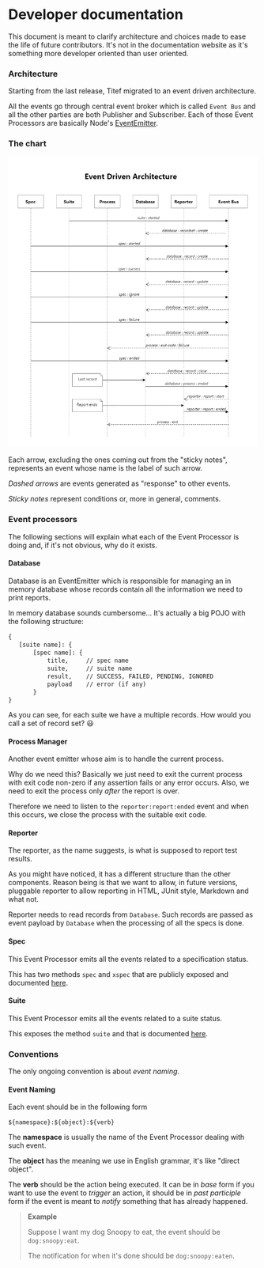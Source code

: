 # Developer documentation

This document is meant to clarify architecture and choices made to ease
the life of future contributors. It's not in the documentation website
as it's something more developer oriented than user oriented.

### Architecture

Starting from the last release, Titef migrated to an event driven
architecture.

All the events go through central event broker which is called `Event
Bus` and all the other parties are both Publisher and Subscriber.
Each of those Event Processors are basically Node's
[EventEmitter](https://nodejs.org/api/events.html#events_class_eventemitter).

### The chart
![Event Driven Achitecture](../docs/assets/draw.io/arch.png)

Each arrow, excluding the ones coming out from the "sticky notes",
represents an event whose name is the label of such arrow.

_Dashed arrows_ are events generated as "response" to other events.

_Sticky notes_ represent conditions or, more in general, comments.

### Event processors

The following sections will explain what each of the Event Processor is
doing and, if it's not obvious, why do it exists.

#### Database

Database is an EventEmitter which is responsible for managing an in
memory database whose records contain all the information we need to
print reports.

In memory database sounds cumbersome... It's actually a big POJO with
the following structure:

```
{
   [suite name]: {
       [spec name]: {
           title,     // spec name
           suite,     // suite name
           result,    // SUCCESS, FAILED, PENDING, IGNORED
           payload    // error (if any)
       }
}
```

As you can see, for each suite we have a multiple records. How would you
call a set of record set? :smiley:

#### Process Manager

Another event emitter whose aim is to handle the current process.

Why do we need this?
Basically we just need to exit the current process with exit code
non-zero if any assertion fails or any error occurs. Also, we need to
exit the process only _after_ the report is over.

Therefore we need to listen to the `reporter:report:ended` event and
when this occurs, we close the process with the suitable exit code.

#### Reporter

The reporter, as the name suggests, is what is supposed to report test
results.

As you might have noticed, it has a different structure than the other
components. Reason being is that we want to allow, in future versions,
pluggable reporter to allow reporting in HTML, JUnit style, Markdown and
what not.

Reporter needs to read records from `Database`. Such records are passed
as event payload by `Database` when the processing of all the specs is
done.


#### Spec

This Event Processor emits all the events related to a specification
status.

This has two methods `spec` and `xspec` that are publicly exposed and
documented [here](https://shikaan.github.io/titef).

#### Suite

This Event Processor emits all the events related to a suite status.

This exposes the method `suite` and that is documented
[here](https://shikaan.github.io/titef).

### Conventions

The only ongoing convention is about _event naming_.

#### Event Naming

Each event should be in the following form

```
${namespace}:${object}:${verb}
```

The **namespace** is usually the name of the Event Processor dealing
with such event.

The **object** has the meaning we use in English grammar, it's like
"direct object".

The **verb** should be the action being executed. It can be in *base*
form if you want to use the event to _trigger_ an action, it should be
in *past participle* form if the event is meant to _notify_ something
that has already happened.

> **Example**
>
> Suppose I want my dog Snoopy to eat, the event should be
> `dog:snoopy:eat`.
>
> The notification for when it's done should be `dog:snoopy:eaten`.
